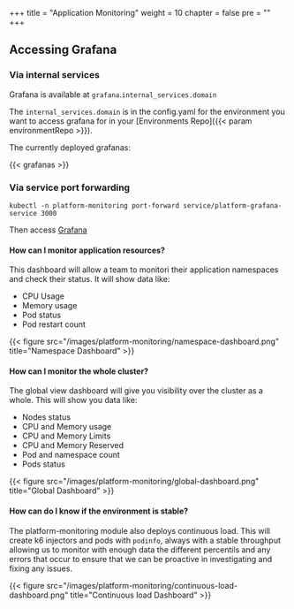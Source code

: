 +++
title = "Application Monitoring"
weight = 10
chapter = false
pre = ""
+++

## Accessing Grafana

### Via internal services

Grafana is available at `grafana`.`internal_services.domain`

The `internal_services.domain` is in the config.yaml for the environment you 
want to access grafana for in your [Environments Repo]({{< param environmentRepo >}}).

The currently deployed grafanas:

{{< grafanas >}}

### Via service port forwarding
```
kubectl -n platform-monitoring port-forward service/platform-grafana-service 3000
```

Then access [Grafana](http://localhost:3000)

#### How can I monitor application resources?

This dashboard will allow a team to monitori their application namespaces and check their status. It will show data like:
* CPU Usage
* Memory usage
* Pod status
* Pod restart count

{{< figure src="/images/platform-monitoring/namespace-dashboard.png" title="Namespace Dashboard" >}}

#### How can I monitor the whole cluster?

The global view dashboard will give you visibility over the cluster as a whole.
This will show you data like:
* Nodes status
* CPU and Memory usage
* CPU and Memory Limits
* CPU and Memory Reserved
* Pod and namespace count
* Pods status

{{< figure src="/images/platform-monitoring/global-dashboard.png" title="Global Dashboard" >}}


#### How can do I know if the environment is stable?

The platform-monitoring module also deploys continuous load. 
This will create k6 injectors and pods with `podinfo`, always with a stable throughput allowing us to monitor with enough data the different percentils and any errors that occur to ensure that we can be proactive in investigating and fixing any issues.

{{< figure src="/images/platform-monitoring/continuous-load-dashboard.png" title="Continuous load Dashboard" >}}
